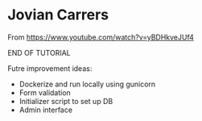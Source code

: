 # Jovian Carrers

From https://www.youtube.com/watch?v=yBDHkveJUf4

END OF TUTORIAL

Futre improvement ideas:

* Dockerize and run locally using gunicorn
* Form validation
* Initializer script to set up DB
* Admin interface
